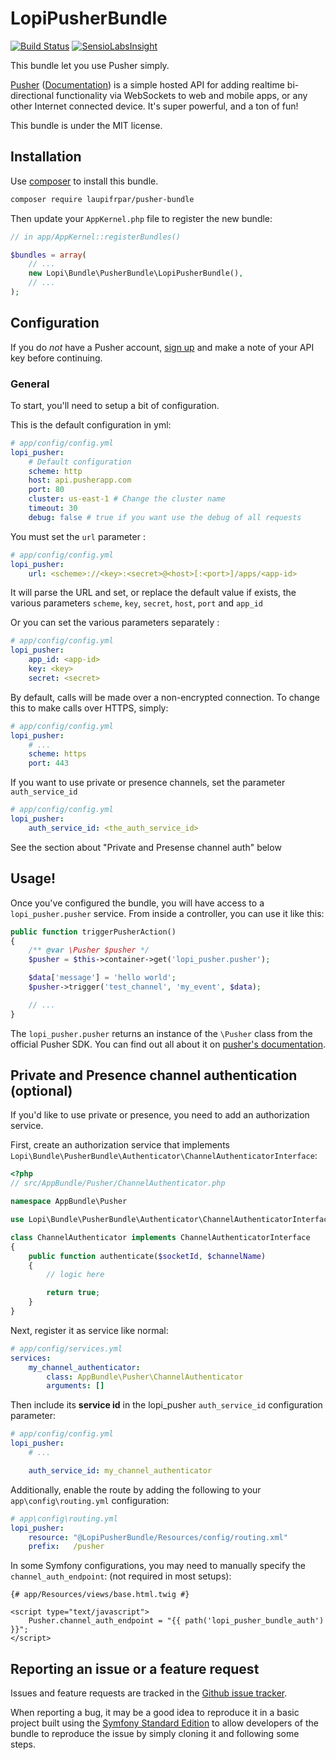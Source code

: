 # LopiPusherBundle

[![Build Status](https://secure.travis-ci.org/laupiFrpar/LopiPusherBundle.png)](http://travis-ci.org/laupiFrpar/LopiPusherBundle)
[![SensioLabsInsight](https://insight.sensiolabs.com/projects/fc5c7590-2d84-47b0-b1e9-82b72c69767a/mini.png)](https://insight.sensiolabs.com/projects/fc5c7590-2d84-47b0-b1e9-82b72c69767a)

This bundle let you use Pusher simply.

[Pusher](http://pusher.com/) ([Documentation](http://pusher.com/docs)) is a simple
hosted API for adding realtime bi-directional functionality via WebSockets to web
and mobile apps, or any other Internet connected device. It's super powerful, and
a ton of fun!

This bundle is under the MIT license.

## Installation

Use [composer](http://getcomposer.org) to install this bundle.

```bash
composer require laupifrpar/pusher-bundle
```

Then update your `AppKernel.php` file to register the new bundle:

```php
// in app/AppKernel::registerBundles()

$bundles = array(
    // ...
    new Lopi\Bundle\PusherBundle\LopiPusherBundle(),
    // ...
);
```

## Configuration

If you do *not* have a Pusher account, [sign up](https://app.pusherapp.com/accounts/sign_up)
and make a note of your API key before continuing.

### General

To start, you'll need to setup a bit of configuration. 

This is the default configuration in yml:

```yml
# app/config/config.yml
lopi_pusher:
    # Default configuration
    scheme: http
    host: api.pusherapp.com
    port: 80
    cluster: us-east-1 # Change the cluster name
    timeout: 30
    debug: false # true if you want use the debug of all requests
```

You must set the `url` parameter :

```yml
# app/config/config.yml
lopi_pusher:
    url: <scheme>://<key>:<secret>@<host>[:<port>]/apps/<app-id>
```

It will parse the URL and set, or replace the default value if exists, the various parameters `scheme`, `key`, `secret`, `host`, `port` and `app_id`

Or you can set the various parameters separately :

```yml
# app/config/config.yml
lopi_pusher:
	app_id: <app-id>
	key: <key>
	secret: <secret>
```

By default, calls will be made over a non-encrypted connection. To change this to
make calls over HTTPS, simply:

```yml
# app/config/config.yml
lopi_pusher:
    # ...
	scheme: https
    port: 443
```

If you want to use private or presence channels, set the parameter `auth_service_id`

```yml
# app/config/config.yml
lopi_pusher:
    auth_service_id: <the_auth_service_id>
```

See the section about "Private and Presense channel auth" below

## Usage!

Once you've configured the bundle, you will have access to a `lopi_pusher.pusher`
service. From inside a controller, you can use it like this:

```php
public function triggerPusherAction()
{
    /** @var \Pusher $pusher */
    $pusher = $this->container->get('lopi_pusher.pusher');

    $data['message'] = 'hello world';
    $pusher->trigger('test_channel', 'my_event', $data);

    // ...
}
```

The `lopi_pusher.pusher` returns an instance of the `\Pusher` class from the official
Pusher SDK. You can find out all about it on
[pusher's documentation](https://github.com/pusher/pusher-php-server#publishingtriggering-events).

## Private and Presence channel authentication (optional)

If you'd like to use private or presence, you need to add an authorization service.

First, create an authorization service that implements `Lopi\Bundle\PusherBundle\Authenticator\ChannelAuthenticatorInterface`:

```php
<?php
// src/AppBundle/Pusher/ChannelAuthenticator.php

namespace AppBundle\Pusher

use Lopi\Bundle\PusherBundle\Authenticator\ChannelAuthenticatorInterface;

class ChannelAuthenticator implements ChannelAuthenticatorInterface
{
    public function authenticate($socketId, $channelName)
    {
        // logic here

        return true;
    }
}
```

Next, register it as service like normal:

```yml
# app/config/services.yml
services:
    my_channel_authenticator:
        class: AppBundle\Pusher\ChannelAuthenticator
        arguments: []
```

Then include its **service id** in the lopi_pusher `auth_service_id` configuration
parameter:

```yml
# app/config/config.yml
lopi_pusher:
    # ...

    auth_service_id: my_channel_authenticator
```

Additionally, enable the route by adding the following to your `app\config\routing.yml`
configuration:

```yml
# app\config\routing.yml
lopi_pusher:
    resource: "@LopiPusherBundle/Resources/config/routing.xml"
    prefix:   /pusher
```

In some Symfony configurations, you may need to manually specify the
`channel_auth_endpoint`: (not required in most setups):

```twig
{# app/Resources/views/base.html.twig #}

<script type="text/javascript">
    Pusher.channel_auth_endpoint = "{{ path('lopi_pusher_bundle_auth') }}";
</script>
```

## Reporting an issue or a feature request

Issues and feature requests are tracked in the [Github issue tracker](https://github.com/laupiFrpar/LopiPusherBundle/issues).

When reporting a bug, it may be a good idea to reproduce it in a basic project
built using the [Symfony Standard Edition](https://github.com/symfony/symfony-standard)
to allow developers of the bundle to reproduce the issue by simply cloning it
and following some steps.
